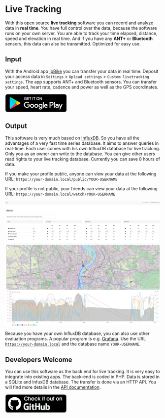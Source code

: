 # Live Tracking

With this open source **live tracking** software you can record and analyze data in **real time**.
You have full control over the data, because the software runs on your own server.
You are able to track your time elapsed, distance, speed and elevation in real time.
And if you have any **ANT+** or **Bluetooth** sensors, this data can also be transmitted.
Optimized for easy use.

## Input

With the Android app [IpBike](http://www.iforpowell.com/) you can transfer your data in real time.
Deposit your access data in `Settings` > `Upload settings` > `Custom livetracking settings`.
The app supports ANT+ and Bluetooth sensors.
You can transfer your speed, heart rate, cadence and power as well as the GPS coordinates.

[![Google Play Store](img/google-play-badge.png)](https://play.google.com/store/apps/details?id=com.iforpowell.android.ipbike)

## Output

This software is very much based on [InfluxDB](https://www.influxdata.com/).
So you have all the advantages of a very fast time series database.
It aims to answer queries in real-time.
Each user comes with his own InfluxDB database for live tracking.
Only you as an owner can write to the database.
You can give other users read rights to your live tracking database.
Currently you can save 8 hours of data.

If you make your profile public, anyone can view your data at the following URL:
`https://your-domain.local/public/YOUR-USERNAME`

If your profile is not public, your friends can view your data at the following URL:
`https://your-domain.local/watch/YOUR-USERNAME`

![Screenshot](img/livetracking_web.png)

Because you have your own InfluxDB database, you can also use other evaluation programs.
A popular program is e.g. [Grafana](http://docs.grafana.org/features/datasources/influxdb/).
Use the URL <code>https://your-domain.local</code> and the database name <code>YOUR-USERNAME</code>.

## Developers Welcome

You can use this software as the back end for live tracking.
It is very easy to integrate into existing apps.
The back-end is coded in PHP. Data is stored in a SQLite and InfuxDB database.
The transfer is done via an HTTP API.
You will find more details in the [API documentation](Getting-started.md).

[![GitHub](img/github.png)](https://github.com/livetracking)
